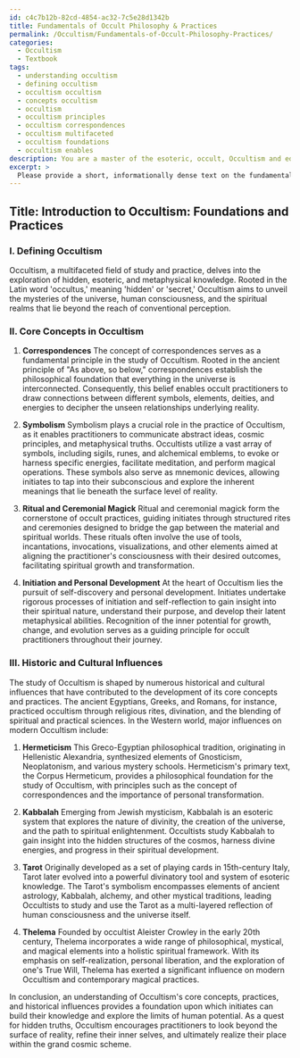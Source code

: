 ```yaml
---
id: c4c7b12b-82cd-4854-ac32-7c5e28d1342b
title: Fundamentals of Occult Philosophy & Practices
permalink: /Occultism/Fundamentals-of-Occult-Philosophy-Practices/
categories:
  - Occultism
  - Textbook
tags:
  - understanding occultism
  - defining occultism
  - occultism occultism
  - concepts occultism
  - occultism
  - occultism principles
  - occultism correspondences
  - occultism multifaceted
  - occultism foundations
  - occultism enables
description: You are a master of the esoteric, occult, Occultism and education, you have written many textbooks on the subject in ways that provide students with rich and deep understanding of the subject. You are being asked to write textbook-like sections on a topic and you do it with full context, explainability, and reliability in accuracy to the true facts of the topic at hand, in a textbook style that a student would easily be able to learn from, in a rich, engaging, and contextual way. Always include relevant context (such as formulas and history), related concepts, and in a way that someone can gain deep insights from.
excerpt: > 
  Please provide a short, informationally dense text on the fundamentals of Occultism, suitable as a section of a grimoire, lesson, or treatise for initiates to gain a deep understanding of the topic. Include important concepts, principles, and practices commonly found within the study of Occultism, as well as their historical and cultural significance.
---
```


## Title: Introduction to Occultism: Foundations and Practices

### I. Defining Occultism

Occultism, a multifaceted field of study and practice, delves into the exploration of hidden, esoteric, and metaphysical knowledge. Rooted in the Latin word 'occultus,' meaning 'hidden' or 'secret,' Occultism aims to unveil the mysteries of the universe, human consciousness, and the spiritual realms that lie beyond the reach of conventional perception.

### II. Core Concepts in Occultism

1. **Correspondences**
The concept of correspondences serves as a fundamental principle in the study of Occultism. Rooted in the ancient principle of "As above, so below," correspondences establish the philosophical foundation that everything in the universe is interconnected. Consequently, this belief enables occult practitioners to draw connections between different symbols, elements, deities, and energies to decipher the unseen relationships underlying reality.

2. **Symbolism**
Symbolism plays a crucial role in the practice of Occultism, as it enables practitioners to communicate abstract ideas, cosmic principles, and metaphysical truths. Occultists utilize a vast array of symbols, including sigils, runes, and alchemical emblems, to evoke or harness specific energies, facilitate meditation, and perform magical operations. These symbols also serve as mnemonic devices, allowing initiates to tap into their subconscious and explore the inherent meanings that lie beneath the surface level of reality.

3. **Ritual and Ceremonial Magick**
Ritual and ceremonial magick form the cornerstone of occult practices, guiding initiates through structured rites and ceremonies designed to bridge the gap between the material and spiritual worlds. These rituals often involve the use of tools, incantations, invocations, visualizations, and other elements aimed at aligning the practitioner's consciousness with their desired outcomes, facilitating spiritual growth and transformation.

4. **Initiation and Personal Development**
At the heart of Occultism lies the pursuit of self-discovery and personal development. Initiates undertake rigorous processes of initiation and self-reflection to gain insight into their spiritual nature, understand their purpose, and develop their latent metaphysical abilities. Recognition of the inner potential for growth, change, and evolution serves as a guiding principle for occult practitioners throughout their journey.

### III. Historic and Cultural Influences

The study of Occultism is shaped by numerous historical and cultural influences that have contributed to the development of its core concepts and practices. The ancient Egyptians, Greeks, and Romans, for instance, practiced occultism through religious rites, divination, and the blending of spiritual and practical sciences. In the Western world, major influences on modern Occultism include:

1. **Hermeticism**
This Greco-Egyptian philosophical tradition, originating in Hellenistic Alexandria, synthesized elements of Gnosticism, Neoplatonism, and various mystery schools. Hermeticism's primary text, the Corpus Hermeticum, provides a philosophical foundation for the study of Occultism, with principles such as the concept of correspondences and the importance of personal transformation.

2. **Kabbalah**
Emerging from Jewish mysticism, Kabbalah is an esoteric system that explores the nature of divinity, the creation of the universe, and the path to spiritual enlightenment. Occultists study Kabbalah to gain insight into the hidden structures of the cosmos, harness divine energies, and progress in their spiritual development.

3. **Tarot**
Originally developed as a set of playing cards in 15th-century Italy, Tarot later evolved into a powerful divinatory tool and system of esoteric knowledge. The Tarot's symbolism encompasses elements of ancient astrology, Kabbalah, alchemy, and other mystical traditions, leading Occultists to study and use the Tarot as a multi-layered reflection of human consciousness and the universe itself.

4. **Thelema**
Founded by occultist Aleister Crowley in the early 20th century, Thelema incorporates a wide range of philosophical, mystical, and magical elements into a holistic spiritual framework. With its emphasis on self-realization, personal liberation, and the exploration of one's True Will, Thelema has exerted a significant influence on modern Occultism and contemporary magical practices.

In conclusion, an understanding of Occultism's core concepts, practices, and historical influences provides a foundation upon which initiates can build their knowledge and explore the limits of human potential. As a quest for hidden truths, Occultism encourages practitioners to look beyond the surface of reality, refine their inner selves, and ultimately realize their place within the grand cosmic scheme.
